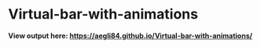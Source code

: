 # Virtual-bar-with-animations

**View output here: https://aegli84.github.io/Virtual-bar-with-animations/**
